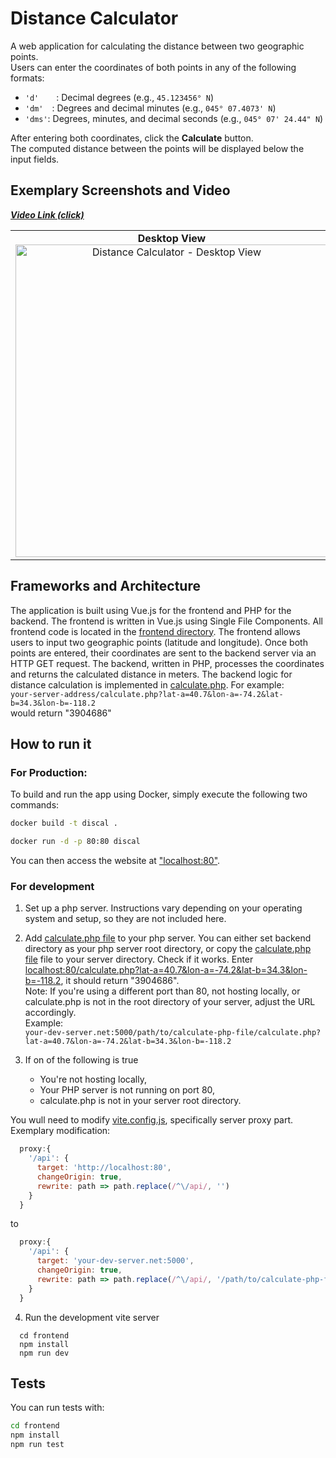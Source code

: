 # Distance Calculator

A web application for calculating the distance between two geographic points.  
Users can enter the coordinates of both points in any of the following formats:

- `'d'`  : Decimal degrees (e.g., `45.123456° N`)
- `'dm'` : Degrees and decimal minutes (e.g., `045° 07.4073' N`)
- `'dms'`: Degrees, minutes, and decimal seconds (e.g., `045° 07' 24.44" N`)

After entering both coordinates, click the **Calculate** button.  
The computed distance between the points will be displayed below the input fields.

## Exemplary Screenshots and Video

***[Video Link (click)](https://drive.google.com/file/d/1JhfXDONRNpHcBuPHtD-bOjZ1HUrJua9Q/view?usp=sharing)***

<div align="center">
<table>
  <tr>
    <td align="center">
      <strong>Desktop View</strong><br>
      <img src="./img/screen_desktop.png" alt="Distance Calculator - Desktop View" width="500"/>
    </td>
    <td align="center">
      <strong>Mobile View</strong><br>
      <img src="./img/screen_mobile.png" alt="Distance Calculator - Mobile View" width="250"/>
    </td>
  </tr>
</table>
</div>

## Frameworks and Architecture

The application is built using Vue.js for the frontend and PHP for the backend. The frontend is
written in Vue.js using Single File Components. All frontend code is located in the [frontend
directory](./frontend/). The frontend allows users to input two geographic points (latitude and
longitude). Once both points are entered, their coordinates are sent to the backend server via an
HTTP GET request. The backend, written in PHP, processes the coordinates and returns the calculated
distance in meters. The backend logic for distance calculation is implemented in  [calculate.php](backend/calculate.php). For example:  
```your-server-address/calculate.php?lat-a=40.7&lon-a=-74.2&lat-b=34.3&lon-b=-118.2```   
would return "3904686"  

## How to run it

### For Production:
To build and run the app using Docker, simply execute the following two commands:
```bash
docker build -t discal .
```
```bash
docker run -d -p 80:80 discal
```
You can then access the website at ["localhost:80"]().

### For development
1) Set up a php server. Instructions vary depending on your operating system and setup, so they are not included here.
  
2) Add [calculate.php file](backend/calculate.php) to your php server. You can either set backend directory as your php server root directory, or copy the [calculate.php file](backend/calculate.php) file to your server directory. Check if it works. Enter [localhost:80/calculate.php?lat-a=40.7&lon-a=-74.2&lat-b=34.3&lon-b=-118.2](), it should return "3904686".  
Note: If you're using a different port than 80, not hosting locally, or calculate.php is not in the root directory of your server, adjust the URL accordingly.  
Example:  
```your-dev-server.net:5000/path/to/calculate-php-file/calculate.php?lat-a=40.7&lon-a=-74.2&lat-b=34.3&lon-b=-118.2```
  
3) If on of the following is true  
    - You're not hosting locally,
    - Your PHP server is not running on port 80,
    - calculate.php is not in your server root directory.
  
  You wull need to modify [vite.config.js](frontend/vite.config.js), specifically server proxy part. Exemplary modification:
```js
  proxy:{
    '/api': {
      target: 'http://localhost:80',
      changeOrigin: true,
      rewrite: path => path.replace(/^\/api/, '')
    }
  }
```
to
```js
  proxy:{
    '/api': {
      target: 'your-dev-server.net:5000',
      changeOrigin: true,
      rewrite: path => path.replace(/^\/api/, '/path/to/calculate-php-file')
    }
  }
```
4) Run the development vite server
  ```
    cd frontend
    npm install
    npm run dev
  ```

## Tests
You can run tests with:
```bash
cd frontend
npm install
npm run test
```

